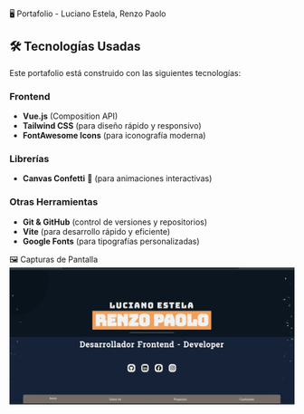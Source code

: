 🖥️ Portafolio - Luciano Estela, Renzo Paolo

## 🛠️ Tecnologías Usadas

Este portafolio está construido con las siguientes tecnologías:

### Frontend
- **Vue.js** (Composition API)
- **Tailwind CSS** (para diseño rápido y responsivo)
- **FontAwesome Icons** (para iconografía moderna)

### Librerías
- **Canvas Confetti** 🎉 (para animaciones interactivas)

### Otras Herramientas
- **Git & GitHub** (control de versiones y repositorios)
- **Vite** (para desarrollo rápido y eficiente)
- **Google Fonts** (para tipografías personalizadas)

🖼️ Capturas de Pantalla
![alt text](image.png)

